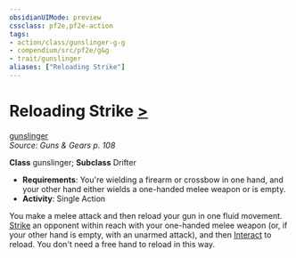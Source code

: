 ```yaml
---
obsidianUIMode: preview
cssclass: pf2e,pf2e-action
tags:
- action/class/gunslinger-g-g
- compendium/src/pf2e/g&g
- trait/gunslinger
aliases: ["Reloading Strike"]
---
```

# Reloading Strike [>](chapter-9-playing-the-game.md#Actions "Single Action")
[gunslinger](Reference/Rules/Traits/gunslinger-g-g.md "Gunslinger Class Trait")  
*Source: Guns & Gears p. 108*  

**Class** gunslinger; **Subclass** Drifter
- **Requirements**: You're wielding a firearm or crossbow in one hand, and your other hand either wields a one-handed melee weapon or is empty.
- **Activity**: Single Action

You make a melee attack and then reload your gun in one fluid movement. [Strike](strike.md) an opponent within reach with your one-handed melee weapon (or, if your other hand is empty, with an unarmed attack), and then [Interact](interact.md) to reload. You don't need a free hand to reload in this way.